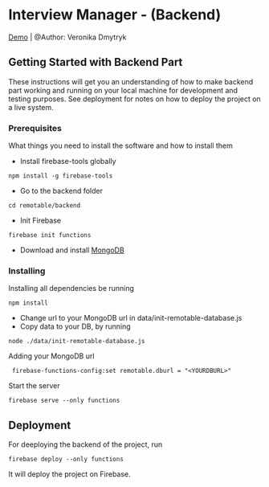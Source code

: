 # Interview Manager - (Backend)

[Demo](http://veronikadmytryk.net/projects/remotable/) | @Author: Veronika Dmytryk 

## Getting Started with Backend Part

These instructions will get you an understanding of how to make backend part working and running on your local machine for development and testing purposes. See deployment for notes on how to deploy the project on a live system.

### Prerequisites

What things you need to install the software and how to install them
* Install firebase-tools globally
```
npm install -g firebase-tools
```
* Go to the backend folder
```
cd remotable/backend
```
* Init Firebase
```
firebase init functions
```
* Download and install [MongoDB](https://www.mongodb.com/download-center#community)

### Installing

Installing all dependencies be running

```
npm install
```
* Change url to your MongoDB url in data/init-remotable-database.js
* Copy data to your DB, by running
```
node ./data/init-remotable-database.js
```
Adding your MongoDB url
```
 firebase-functions-config:set remotable.dburl = "<YOURDBURL>"
```

Start  the server
```
firebase serve --only functions
```

## Deployment

For deeploying the backend of the project, run
```
firebase deploy --only functions
```
It will deploy the project on Firebase.